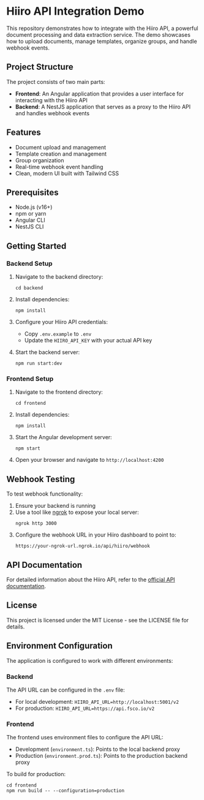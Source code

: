 # Hiiro API Integration Demo

This repository demonstrates how to integrate with the Hiiro API, a powerful document processing and data extraction service. The demo showcases how to upload documents, manage templates, organize groups, and handle webhook events.

## Project Structure

The project consists of two main parts:

- **Frontend**: An Angular application that provides a user interface for interacting with the Hiiro API
- **Backend**: A NestJS application that serves as a proxy to the Hiiro API and handles webhook events

## Features

- Document upload and management
- Template creation and management
- Group organization
- Real-time webhook event handling
- Clean, modern UI built with Tailwind CSS

## Prerequisites

- Node.js (v16+)
- npm or yarn
- Angular CLI
- NestJS CLI

## Getting Started

### Backend Setup

1. Navigate to the backend directory:
   ```
   cd backend
   ```

2. Install dependencies:
   ```
   npm install
   ```

3. Configure your Hiiro API credentials:
   - Copy `.env.example` to `.env`
   - Update the `HIIRO_API_KEY` with your actual API key

4. Start the backend server:
   ```
   npm run start:dev
   ```

### Frontend Setup

1. Navigate to the frontend directory:
   ```
   cd frontend
   ```

2. Install dependencies:
   ```
   npm install
   ```

3. Start the Angular development server:
   ```
   npm start
   ```

4. Open your browser and navigate to `http://localhost:4200`

## Webhook Testing

To test webhook functionality:

1. Ensure your backend is running
2. Use a tool like [ngrok](https://ngrok.com/) to expose your local server:
   ```
   ngrok http 3000
   ```
3. Configure the webhook URL in your Hiiro dashboard to point to:
   ```
   https://your-ngrok-url.ngrok.io/api/hiiro/webhook
   ```

## API Documentation

For detailed information about the Hiiro API, refer to the [official API documentation](https://api.fsco.io/docs).

## License

This project is licensed under the MIT License - see the LICENSE file for details.

## Environment Configuration

The application is configured to work with different environments:

### Backend

The API URL can be configured in the `.env` file:

- For local development: `HIIRO_API_URL=http://localhost:5001/v2`
- For production: `HIIRO_API_URL=https://api.fsco.io/v2`

### Frontend

The frontend uses environment files to configure the API URL:

- Development (`environment.ts`): Points to the local backend proxy
- Production (`environment.prod.ts`): Points to the production backend proxy

To build for production:

```
cd frontend
npm run build -- --configuration=production
```
